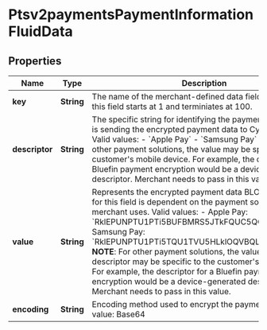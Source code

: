 
# Ptsv2paymentsPaymentInformationFluidData

## Properties
Name | Type | Description | Notes
------------ | ------------- | ------------- | -------------
**key** | **String** | The name of the merchant-defined data field. The range of this field starts at 1 and terminiates at 100. |  [optional]
**descriptor** | **String** | The specific string for identifying the payment solution that is sending the encrypted payment data to CyberSource. Valid values: - &#x60;Apple Pay&#x60; - &#x60;Samsung Pay&#x60; **NOTE**: For other payment solutions, the value may be specific to the customer&#39;s mobile device. For example, the descriptor for a Bluefin payment encryption would be a device-generated descriptor. Merchant needs to pass in this value.  |  [optional]
**value** | **String** | Represents the encrypted payment data BLOB. The entry for this field is dependent on the payment solution a merchant uses.  Valid values: - Apple Pay: &#x60;RklEPUNPTU1PTi5BUFBMRS5JTkFQUC5QQVlNRU5U&#x60; - Samsung Pay: &#x60;RklEPUNPTU1PTi5TQU1TVU5HLklOQVBQLlBBWU1FTlQ&#x3D;&#x60; **NOTE**: For other payment solutions, the value of the descriptor may be specific to the customer&#39;s mobile device. For example, the descriptor for a Bluefin payment encryption would be a device-generated descriptor. Merchant needs to pass in this value.  |  [optional]
**encoding** | **String** | Encoding method used to encrypt the payment data.  Valid value: Base64  |  [optional]



